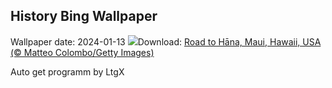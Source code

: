 ## History Bing Wallpaper
Wallpaper date: 2024-01-13
![](https://www.bing.com/th?id=OHR.HanaHighway_DE-DE3152977646_UHD.jpg&w=1000)Download: [Road to Hāna, Maui, Hawaii, USA (© Matteo Colombo/Getty Images)](https://www.bing.com/th?id=OHR.HanaHighway_DE-DE3152977646_UHD.jpg)

Auto get programm by LtgX
